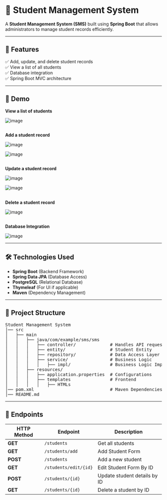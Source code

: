 # 🏫 Student Management System

A **Student Management System (SMS)** built using **Spring Boot** that allows administrators to manage student records efficiently.

---

## 🚀 Features

✅ Add, update, and delete student records  
✅ View a list of all students   
✅ Database integration  
✅ Spring Boot MVC architecture  

---

## 🎨 Demo

**View a list of students**

![image](https://github.com/user-attachments/assets/46b1b7d5-d732-49f4-86dd-82d85adc34d6)

##
**Add a student record**

![image](https://github.com/user-attachments/assets/1b54a5df-cdb4-46dd-b1a6-adeb01cc356a)

![image](https://github.com/user-attachments/assets/b15b374a-35f4-482e-a379-76efac9b3041)

##
**Update a student record**

![image](https://github.com/user-attachments/assets/ff877c3e-f079-4d15-8673-09fe379b830c)

![image](https://github.com/user-attachments/assets/c60fd28a-33d5-43cc-a0ad-514947b98ea3)

##
**Delete a student record**

![image](https://github.com/user-attachments/assets/7da464e6-7272-4e68-9b3d-804b27ff1bf9)

##
**Database Integration**

![image](https://github.com/user-attachments/assets/b1d11f9e-7a05-4bd0-9e0c-c03de50f3179)


---

## 🛠️ Technologies Used

- **Spring Boot** (Backend Framework)
- **Spring Data JPA** (Database Access)
- **PostgreSQL** (Relational Database)
- **Thymeleaf** (For UI if applicable)
- **Maven** (Dependency Management)

---

## 📁 Project Structure

<pre>
Student Management System
│── src
│   ├── main
│   │   ├── java/com/example/sms/sms
│   │   │   ├── controller/             # Handles API requests
│   │   │   ├── entity/                 # Student Entity
│   │   │   ├── repository/             # Data Access Layer
│   │   │   ├── service/                # Business Logic
│   │   │   │   ├── impl/               # Business Logic Implementation   
│   │   ├── resources/
│   │   │   ├── application.properties  # Configurations
│   │   │   ├── templates               # Frontend
│   │   │   │   ├── HTMLs
│── pom.xml                             # Maven Dependencies
│── README.md
</pre>

---

## 📌 Endpoints


| HTTP Method | Endpoint             | Description                  |
|------------|----------------------|------------------------------|
| **GET**    | `/students`           | Get all students             |
| **GET**    | `/students/add`       | Add Student Form             |
| **POST**   | `/students`           | Add a new student            |
| **GET**    | `/students/edit/{id}` | Edit Student Form By ID      |
| **POST**   | `/students/{id}`      | Update student details by ID |
| **GET**    | `/students/{id}`      | Delete a student by ID       |
